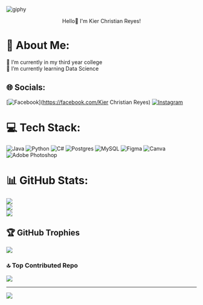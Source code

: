 ![giphy](https://github.com/user-attachments/assets/4f61cc5c-4af0-4ce5-b538-c680e17a350f)

<div style="text-align:center">
  Hello👋 I'm Kier Christian Reyes!
</div>


# 💫 About Me:
🔭 I’m currently in my third year college<br>🌱 I’m currently learning Data Science 


## 🌐 Socials:
[![Facebook](https://img.shields.io/badge/Facebook-%231877F2.svg?logo=Facebook&logoColor=white)](https://facebook.com/Kier Christian Reyes) [![Instagram](https://img.shields.io/badge/Instagram-%23E4405F.svg?logo=Instagram&logoColor=white)](https://instagram.com/im_kierchris) 

# 💻 Tech Stack:
![Java](https://img.shields.io/badge/java-%23ED8B00.svg?style=flat&logo=openjdk&logoColor=white) ![Python](https://img.shields.io/badge/python-3670A0?style=flat&logo=python&logoColor=ffdd54) ![C#](https://img.shields.io/badge/c%23-%23239120.svg?style=flat&logo=csharp&logoColor=white) ![Postgres](https://img.shields.io/badge/postgres-%23316192.svg?style=flat&logo=postgresql&logoColor=white) ![MySQL](https://img.shields.io/badge/mysql-4479A1.svg?style=flat&logo=mysql&logoColor=white) ![Figma](https://img.shields.io/badge/figma-%23F24E1E.svg?style=flat&logo=figma&logoColor=white) ![Canva](https://img.shields.io/badge/Canva-%2300C4CC.svg?style=flat&logo=Canva&logoColor=white) ![Adobe Photoshop](https://img.shields.io/badge/adobe%20photoshop-%2331A8FF.svg?style=flat&logo=adobe%20photoshop&logoColor=white)
# 📊 GitHub Stats:
![](https://github-readme-stats.vercel.app/api?username=KierFR-clean&theme=moltack&hide_border=true&include_all_commits=false&count_private=false)<br/>
![](https://github-readme-streak-stats.herokuapp.com/?user=KierFR-clean&theme=moltack&hide_border=true)<br/>
![](https://github-readme-stats.vercel.app/api/top-langs/?username=KierFR-clean&theme=moltack&hide_border=true&include_all_commits=false&count_private=false&layout=compact)

## 🏆 GitHub Trophies
![](https://github-profile-trophy.vercel.app/?username=KierFR-clean&theme=moltack&no-frame=false&no-bg=false&margin-w=4)

### 🔝 Top Contributed Repo
![](https://github-contributor-stats.vercel.app/api?username=KierFR-clean&limit=5&theme=moltack&combine_all_yearly_contributions=true)

---
[![](https://visitcount.itsvg.in/api?id=KierFR-clean&icon=6&color=7)](https://visitcount.itsvg.in)

<!-- Proudly created with GPRM ( https://gprm.itsvg.in ) -->
